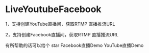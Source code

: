 # LiveYoutubeFacebook
1，支持创建YouTube直播间，获取RTMP 直播推流URL 

2，支持创建Facebook直播间，获取RTMP 直播推流URL 

有所帮助的话可以给个 star
Facebook直播Demo
YouTube直播Demo
